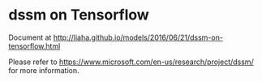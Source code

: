 # dssm on Tensorflow

Document at http://liaha.github.io/models/2016/06/21/dssm-on-tensorflow.html

Please refer to https://www.microsoft.com/en-us/research/project/dssm/ for more information.

